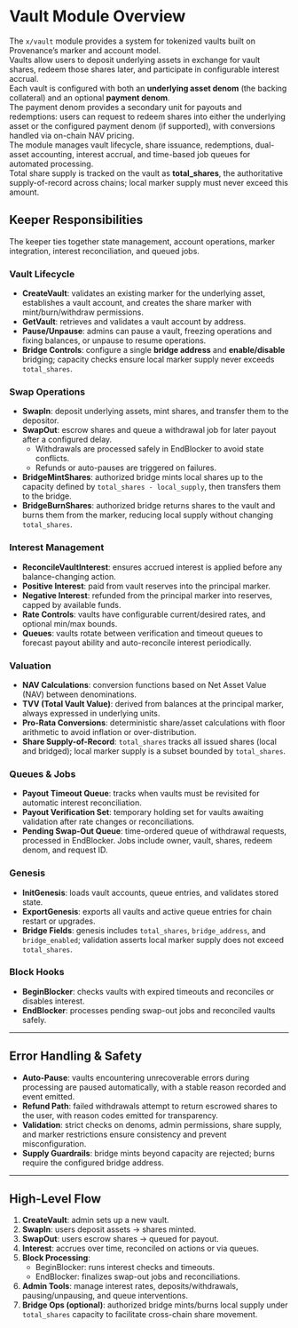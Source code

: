 # Vault Module Overview

The `x/vault` module provides a system for tokenized vaults built on Provenance’s marker and account model.  
Vaults allow users to deposit underlying assets in exchange for vault shares, redeem those shares later, and participate in configurable interest accrual.  
Each vault is configured with both an **underlying asset denom** (the backing collateral) and an optional **payment denom**.  
The payment denom provides a secondary unit for payouts and redemptions: users can request to redeem shares into either the underlying asset or the configured payment denom (if supported), with conversions handled via on-chain NAV pricing.  
The module manages vault lifecycle, share issuance, redemptions, dual-asset accounting, interest accrual, and time-based job queues for automated processing.  
Total share supply is tracked on the vault as **total_shares**, the authoritative supply-of-record across chains; local marker supply must never exceed this amount.

## Keeper Responsibilities

The keeper ties together state management, account operations, marker integration, interest reconciliation, and queued jobs.

### Vault Lifecycle
- **CreateVault**: validates an existing marker for the underlying asset, establishes a vault account, and creates the share marker with mint/burn/withdraw permissions.
- **GetVault**: retrieves and validates a vault account by address.
- **Pause/Unpause**: admins can pause a vault, freezing operations and fixing balances, or unpause to resume operations.
- **Bridge Controls**: configure a single **bridge address** and **enable/disable** bridging; capacity checks ensure local marker supply never exceeds `total_shares`.

### Swap Operations
- **SwapIn**: deposit underlying assets, mint shares, and transfer them to the depositor.
- **SwapOut**: escrow shares and queue a withdrawal job for later payout after a configured delay.  
  - Withdrawals are processed safely in EndBlocker to avoid state conflicts.
  - Refunds or auto-pauses are triggered on failures.
- **BridgeMintShares**: authorized bridge mints local shares up to the capacity defined by `total_shares - local_supply`, then transfers them to the bridge.
- **BridgeBurnShares**: authorized bridge returns shares to the vault and burns them from the marker, reducing local supply without changing `total_shares`.

### Interest Management
- **ReconcileVaultInterest**: ensures accrued interest is applied before any balance-changing action.
- **Positive Interest**: paid from vault reserves into the principal marker.
- **Negative Interest**: refunded from the principal marker into reserves, capped by available funds.
- **Rate Controls**: vaults have configurable current/desired rates, and optional min/max bounds.
- **Queues**: vaults rotate between verification and timeout queues to forecast payout ability and auto-reconcile interest periodically.

### Valuation
- **NAV Calculations**: conversion functions based on Net Asset Value (NAV) between denominations.
- **TVV (Total Vault Value)**: derived from balances at the principal marker, always expressed in underlying units.
- **Pro-Rata Conversions**: deterministic share/asset calculations with floor arithmetic to avoid inflation or over-distribution.
- **Share Supply-of-Record**: `total_shares` tracks all issued shares (local and bridged); local marker supply is a subset bounded by `total_shares`.

### Queues & Jobs
- **Payout Timeout Queue**: tracks when vaults must be revisited for automatic interest reconciliation.
- **Payout Verification Set**: temporary holding set for vaults awaiting validation after rate changes or reconciliations.
- **Pending Swap-Out Queue**: time-ordered queue of withdrawal requests, processed in EndBlocker. Jobs include owner, vault, shares, redeem denom, and request ID.

### Genesis
- **InitGenesis**: loads vault accounts, queue entries, and validates stored state.
- **ExportGenesis**: exports all vaults and active queue entries for chain restart or upgrades.
- **Bridge Fields**: genesis includes `total_shares`, `bridge_address`, and `bridge_enabled`; validation asserts local marker supply does not exceed `total_shares`.

### Block Hooks
- **BeginBlocker**: checks vaults with expired timeouts and reconciles or disables interest.
- **EndBlocker**: processes pending swap-out jobs and reconciled vaults safely.

---

## Error Handling & Safety

- **Auto-Pause**: vaults encountering unrecoverable errors during processing are paused automatically, with a stable reason recorded and event emitted.
- **Refund Path**: failed withdrawals attempt to return escrowed shares to the user, with reason codes emitted for transparency.
- **Validation**: strict checks on denoms, admin permissions, share supply, and marker restrictions ensure consistency and prevent misconfiguration.
- **Supply Guardrails**: bridge mints beyond capacity are rejected; burns require the configured bridge address.

---

## High-Level Flow

1. **CreateVault**: admin sets up a new vault.
2. **SwapIn**: users deposit assets → shares minted.
3. **SwapOut**: users escrow shares → queued for payout.
4. **Interest**: accrues over time, reconciled on actions or via queues.
5. **Block Processing**:
   - BeginBlocker: runs interest checks and timeouts.
   - EndBlocker: finalizes swap-out jobs and reconciliations.
6. **Admin Tools**: manage interest rates, deposits/withdrawals, pausing/unpausing, and queue interventions.
7. **Bridge Ops (optional)**: authorized bridge mints/burns local supply under `total_shares` capacity to facilitate cross-chain share movement.

